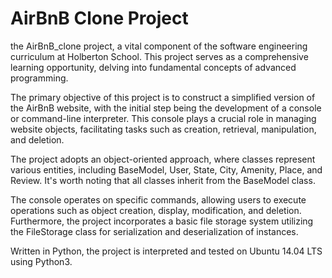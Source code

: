 # AirBnB Clone Project
 the AirBnB_clone project, a vital component of the software engineering curriculum at Holberton School. This project serves as a comprehensive learning opportunity, delving into fundamental concepts of advanced programming.

 The primary objective of this project is to construct a simplified version of the AirBnB website, with the initial step being the development of a console or command-line interpreter. This console plays a crucial role in managing website objects, facilitating tasks such as creation, retrieval, manipulation, and deletion.

 The project adopts an object-oriented approach, where classes represent various entities, including BaseModel, User, State, City, Amenity, Place, and Review. It's worth noting that all classes inherit from the BaseModel class.

 The console operates on specific commands, allowing users to execute operations such as object creation, display, modification, and deletion. Furthermore, the project incorporates a basic file storage system utilizing the FileStorage class for serialization and deserialization of instances.

 Written in Python, the project is interpreted and tested on Ubuntu 14.04 LTS using Python3.
